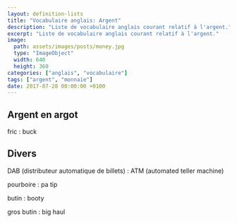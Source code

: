 ```yaml
---
layout: definition-lists
title: "Vocabulaire anglais: Argent"
description: "Liste de vocabulaire anglais courant relatif à l'argent."
excerpt: "Liste de vocabulaire anglais courant relatif à l'argent."
image:
  path: assets/images/posts/money.jpg
  type: "ImageObject"
  width: 640
  height: 360
categories: ["anglais", "vocabulaire"]
tags: ["argent", "monnaie"]
date: 2017-07-28 00:00:00 +0100
---
```


## Argent en argot

fric
: buck


## Divers

DAB (distributeur automatique de billets)
: ATM (automated teller machine)

pourboire
: pa tip

butin
: booty

gros butin
: big haul
